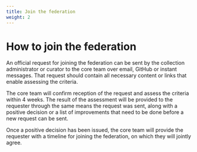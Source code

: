 ```yaml
---
title: Join the federation
weight: 2
---
```


# How to join the federation

An official request for joining the federation can be sent by the collection administrator or curator to the core team over email, GitHub or instant messages. That request should contain all necessary content or links that enable assessing the criteria.

The core team will confirm reception of the request and assess the criteria within 4 weeks. The result of the assessment will be provided to the requester through the same means the request was sent, along with a positive decision or a list of improvements that need to be done before a new request can be sent.

Once a positive decision has been issued, the core team will provide the requester with a timeline for joining the federation, on which they will jointly agree.
